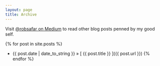 ```yaml
---
layout: page
title: Archive
---
```


Visit [@robsafar on Medium](http://medium.com/@robsafar) to read other blog posts penned by my good self.

{% for post in site.posts %}
* {{ post.date | date_to_string }} &raquo; [ {{ post.title }} ]({{ post.url }})
{% endfor %}